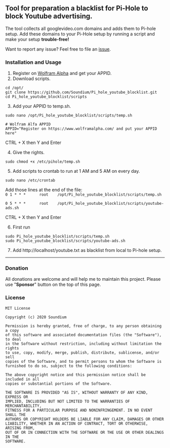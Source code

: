                
## Tool for preparation a blacklist for Pi-Hole to block Youtube advertising. 
          
The tool collects all googlevideo.com domains and adds them to Pi-hole setup. Add these domains to your Pi-Hole setup by running a script and make your setup **trouble-free!**
                
Want to report any issue? Feel free to file an <a href="https://github.com/Soundium/Pi_hole_youtube_blocklist/issues">issue</a>.
           
### Installation and Usage

1. Register on <a href="https://www.wolframalpha.com/">Wolfram Alpha</a> and get your APPID. 
2. Download scripts.
```
cd /opt/
git clone https://github.com/Soundium/Pi_hole_youtube_blocklist.git
cd Pi_hole_youtube_blocklist/scripts
```
3. Add your APPID to temp.sh. 
```
sudo nano /opt/Pi_hole_youtube_blocklist/scripts/temp.sh
```
```
# Wolfram Alfa APPID
APPID="Register on https://www.wolframalpha.com/ and put your APPID here"
```
CTRL + X then Y and Enter

4. Give the rights.
```
sudo chmod +x /etc/pihole/temp.sh
```
5. Add scripts to crontab to run at 1 AM and 5 AM on every day.

`sudo nano /etc/crontab`

Add those lines at the end of the file:       
`0 1 * * *      root    /opt/Pi_hole_youtube_blocklist/scripts/temp.sh`

`0 5 * * *      root    /opt/Pi_hole_youtube_blocklist/scripts/youtube-ads.sh`

CTRL + X then Y and Enter

6. First run
```
sudo Pi_hole_youtube_blocklist/scripts/temp.sh
sudo Pi_hole_youtube_blocklist/scripts/youtube-ads.sh
```
7. Add http://localhost/youtube.txt as blacklist from local to Pi-hole setup.
   
***     

### Donation
All donations are welcome and will help me to maintain this project. Please use "**Sponsor**" button on the top of this page.
   
### License
```
MIT License

Copyright (c) 2020 Soundium

Permission is hereby granted, free of charge, to any person obtaining a copy
of this software and associated documentation files (the "Software"), to deal
in the Software without restriction, including without limitation the rights
to use, copy, modify, merge, publish, distribute, sublicense, and/or sell
copies of the Software, and to permit persons to whom the Software is
furnished to do so, subject to the following conditions:

The above copyright notice and this permission notice shall be included in all
copies or substantial portions of the Software.

THE SOFTWARE IS PROVIDED "AS IS", WITHOUT WARRANTY OF ANY KIND, EXPRESS OR
IMPLIED, INCLUDING BUT NOT LIMITED TO THE WARRANTIES OF MERCHANTABILITY,
FITNESS FOR A PARTICULAR PURPOSE AND NONINFRINGEMENT. IN NO EVENT SHALL THE
AUTHORS OR COPYRIGHT HOLDERS BE LIABLE FOR ANY CLAIM, DAMAGES OR OTHER
LIABILITY, WHETHER IN AN ACTION OF CONTRACT, TORT OR OTHERWISE, ARISING FROM,
OUT OF OR IN CONNECTION WITH THE SOFTWARE OR THE USE OR OTHER DEALINGS IN THE
SOFTWARE.
```

